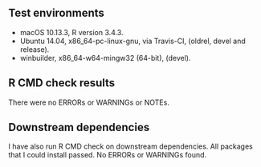 ## Test environments

*   macOS 10.13.3, R version 3.4.3.
*   Ubuntu 14.04, x86_64-pc-linux-gnu, via Travis-CI, (oldrel, devel and release).
*   winbuilder, x86_64-w64-mingw32 (64-bit), (devel).

## R CMD check results

There were no ERRORs or WARNINGs or NOTEs.

## Downstream dependencies

I have also run R CMD check on downstream dependencies.
All packages that I could install passed. No ERRORs or WARNINGs found.
